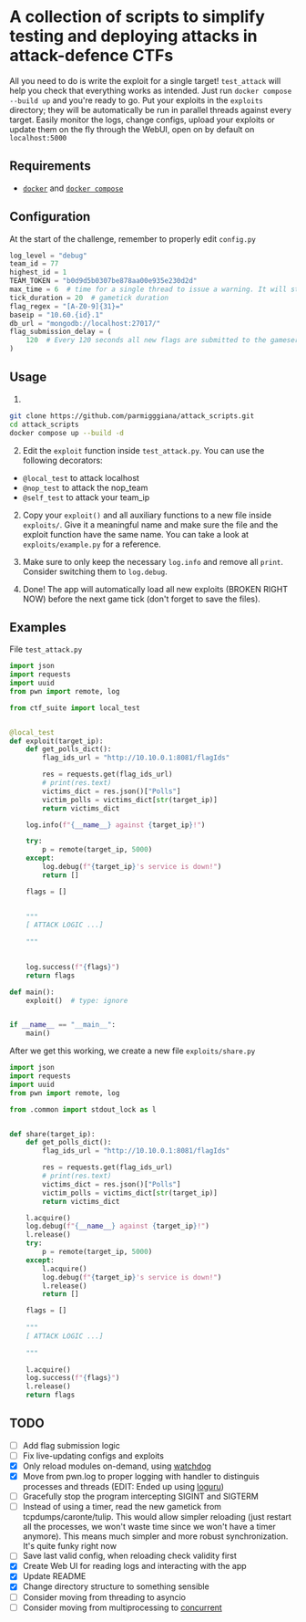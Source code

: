# A collection of scripts to simplify testing and deploying attacks in attack-defence CTFs
All you need to do is write the exploit for a single target! `test_attack` will 
help you check that everything works as intended. Just run
`docker compose --build up` and you're ready to go. Put your exploits in the `exploits` directory; they will be automatically be run in parallel threads against every target. Easily monitor the logs, change configs, upload your exploits or update them on the fly through the WebUI, open on by default on `localhost:5000`

## Requirements
- [`docker`](https://docs.docker.com/engine/install/) and [`docker compose`](https://docs.docker.com/compose/install/linux/)

## Configuration
At the start of the challenge, remember to properly edit `config.py` 
```python
log_level = "debug" 
team_id = 77
highest_id = 1
TEAM_TOKEN = "b0d9d5b0307be878aa00e935e230d2d"
max_time = 6  # time for a single thread to issue a warning. It will still wait for it to complete
tick_duration = 20  # gametick duration
flag_regex = "[A-Z0-9]{31}="
baseip = "10.60.{id}.1"
db_url = "mongodb://localhost:27017/"
flag_submission_delay = (
    120  # Every 120 seconds all new flags are submitted to the gameserver
)

```

## Usage
1. 
```sh
git clone https://github.com/parmigggiana/attack_scripts.git
cd attack_scripts
docker compose up --build -d
```

2. Edit the `exploit` function inside `test_attack.py`.
You can use the following decorators:
- `@local_test` to attack localhost
- `@nop_test` to attack the nop_team
- `@self_test` to attack your team_ip

2. Copy your `exploit()` and all auxiliary functions to a new file inside `exploits/`.
Give it a meaningful name and make sure the file and the exploit function 
have the same name. You can take a look at `exploits/example.py` for a reference.

3. Make sure to only keep
the necessary `log.info` and remove all `print`. Consider
switching them to `log.debug`. 

4. Done! The app will automatically load all new exploits (BROKEN RIGHT NOW) before the next game tick (don't forget to save the files).

## Examples
File `test_attack.py` 
```python
import json
import requests
import uuid
from pwn import remote, log

from ctf_suite import local_test


@local_test
def exploit(target_ip):
    def get_polls_dict():
        flag_ids_url = "http://10.10.0.1:8081/flagIds"

        res = requests.get(flag_ids_url)
        # print(res.text)
        victims_dict = res.json()["Polls"]
        victim_polls = victims_dict[str(target_ip)]
        return victims_dict

    log.info(f"{__name__} against {target_ip}!")

    try:
        p = remote(target_ip, 5000)
    except:
        log.debug(f"{target_ip}'s service is down!")
        return []

    flags = []

    
    """
    [ ATTACK LOGIC ...]
    
    """
    

    log.success(f"{flags}")
    return flags

def main():
    exploit()  # type: ignore


if __name__ == "__main__":
    main()
```
After we get this working, we create a new file `exploits/share.py`
```python
import json
import requests
import uuid
from pwn import remote, log

from .common import stdout_lock as l


def share(target_ip):
    def get_polls_dict():
        flag_ids_url = "http://10.10.0.1:8081/flagIds"

        res = requests.get(flag_ids_url)
        # print(res.text)
        victims_dict = res.json()["Polls"]
        victim_polls = victims_dict[str(target_ip)]
        return victims_dict

    l.acquire()
    log.debug(f"{__name__} against {target_ip}!")
    l.release()
    try:
        p = remote(target_ip, 5000)
    except:
        l.acquire()
        log.debug(f"{target_ip}'s service is down!")
        l.release()
        return []

    flags = []
    
    """
    [ ATTACK LOGIC ...]
    
    """

    l.acquire()
    log.success(f"{flags}")
    l.release()
    return flags
```

## TODO
- [ ] Add flag submission logic
- [ ] Fix live-updating configs and exploits
- [x] Only reload modules on-demand, using [watchdog](https://pythonhosted.org/watchdog/quickstart.html#quickstart)
- [x] Move from pwn.log to proper logging with handler to distinguis processes and threads (EDIT: Ended up using [loguru](https://github.com/Delgan/loguru))
- [ ] Gracefully stop the program intercepting SIGINT and SIGTERM
- [ ] Instead of using a timer, read the new gametick from tcpdumps/caronte/tulip. This would allow simpler reloading (just restart all the processes, we won't waste time since we won't have a timer anymore). This means much simpler and more robust synchronization. It's quite funky right now
- [ ] Save last valid config, when reloading check validity first
- [x] Create Web UI for reading logs and interacting with the app
- [x] Update README
- [x] Change directory structure to something sensible
- [ ] Consider moving from threading to asyncio
- [ ] Consider moving from multiprocessing to [concurrent](https://docs.python.org/3/library/concurrent.futures.html)